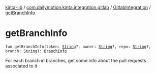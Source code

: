[kinta-lib](../../index.md) / [com.dailymotion.kinta.integration.gitlab](../index.md) / [GitlabIntegration](index.md) / [getBranchInfo](./get-branch-info.md)

# getBranchInfo

`fun getBranchInfo(token: `[`String`](https://kotlinlang.org/api/latest/jvm/stdlib/kotlin/-string/index.html)`?, owner: `[`String`](https://kotlinlang.org/api/latest/jvm/stdlib/kotlin/-string/index.html)`?, repo: `[`String`](https://kotlinlang.org/api/latest/jvm/stdlib/kotlin/-string/index.html)`?, branch: `[`String`](https://kotlinlang.org/api/latest/jvm/stdlib/kotlin/-string/index.html)`): `[`BranchInfo`](../../com.dailymotion.kinta.integration.git.model/-branch-info/index.md)

For each branch in branches, get some info about the pull requests associated to it

